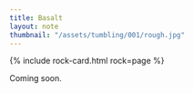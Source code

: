 ```yaml
---
title: Basalt
layout: note
thumbnail: "/assets/tumbling/001/rough.jpg"
---
```


{% include rock-card.html rock=page %}

Coming soon.
